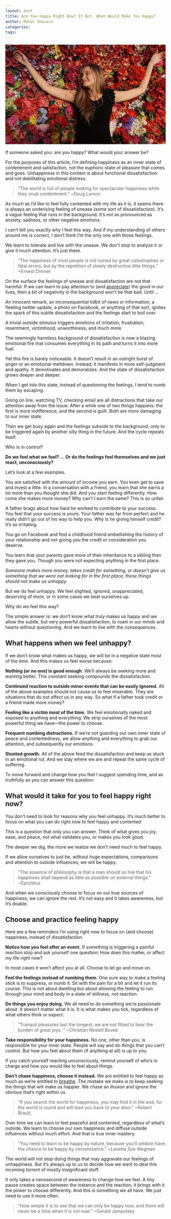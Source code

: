```yaml
---
layout: post
title: Are You Happy Right Now? If Not, What Would Make You Happy?
author: Manal Ghosain
categories:
tags:
---
```


![Happy girl](/images/happy-girl.jpg)

If someone asked you: are you happy? What would your answer be? 

For the purposes of this article, I’m defining happiness as an inner state of contentment and satisfaction, not the euphoric state of pleasure that comes and goes. Unhappiness in this context is about functional dissatisfaction and not debilitating emotional distress. 

> “The world is full of people looking for spectacular happiness while they snub contentment.” ~Doug Larson

As much as I’d like to feel fully contented with my life as it is, it seems there is always an underlying feeling of unease (some sort of dissatisfaction). It‘s a vague feeling that runs in the background. It’s not as pronounced as anxiety, sadness, or other negative emotions. 

I can’t tell you exactly why I feel this way. And if my understanding of others around me is correct, I don’t think I’m the only one with those feelings. 

We learn to tolerate and live with the unease. We don’t stop to analyze it or give it much attention. It’s just there. 

> “The happiness of most people is not ruined by great catastrophes or fatal errors, but by the repetition of slowly destructive little things.” ~Ernest Dimnet

On the surface the feelings of unease and dissatisfaction are not that harmful. If we can learn to pay attention to (and [appreciate](/a-gratitude-journey/)) the good in our lives, then a bit of negativity in the background won’t be that bad. Until …  

An innocent remark, an inconsequential tidbit of news or information, a fleeting twitter update, a photo on Facebook, or anything of that sort, ignites the spark of this subtle dissatisfaction and the feelings start to boil over. 

A trivial outside stimulus triggers emotions of irritation, frustration, resentment, victimhood, unworthiness, and much more. 

The seemingly harmless background of dissatisfaction is now a blazing emotional fire that consumes everything in its path and turns it into more fuel.

Yet this fire is barely noticeable. It doesn’t result in an outright burst of anger or an emotional meltdown. Instead, it manifests in more self-judgment and apathy. It demotivates and demoralizes. And the state of dissatisfaction grows deeper and deeper.

When I get into this state, instead of questioning the feelings, I tend to numb them by escaping.

Going on line, watching TV, checking email are all distractions that take our attention away from the issue. After a while one of two things happens: the first is more indifference, and the second is guilt. Both are more damaging to our inner state.

Then we get busy again and the feelings subside to the background, only to be triggered again by another silly thing in the future. And the cycle repeats itself.

Who is in control?

**Do we feel what we feel? … Or do the feelings feel themselves and we just react, unconsciously?** 

Let’s look at a few examples.

You are satisfied with the amount of income you earn. You even get to save and invest a little. In a conversation with a friend, you learn that she earns a lot more than you thought she did. And you start feeling differently. How come she makes more money? Why can’t I earn the same? This is so unfair.

A father brags about how hard he worked to contribute to your success. You feel that your success is yours. Your father was far from perfect and he really didn’t go out of his way to help you. Why is he giving himself credit? It’s so irritating.

You go on Facebook and find a childhood friend embellishing the history of your relationship and not giving you the credit or consideration you deserve.

You learn that your parents gave more of their inheritance to a sibling than they gave you. Though you were not expecting anything in the first place.

*Someone makes more money, takes credit for something, or doesn’t give us something that we were not looking for in the first place; these things should not make us unhappy.*

But we do feel unhappy. We feel slighted, ignored, unappreciated, deserving of more, or in some cases we beat ourselves up.

Why do we feel this way?

The simple answer is: we don’t know what truly makes us happy and we allow the subtle, but very powerful dissatisfaction, to roam in our minds and hearts without questioning. And we learn to live with the consequences.

## What happens when we feel unhappy?

If we don’t know what makes us happy, we will be in a negative state most of the time. And this makes us feel worse because: 

**Nothing (or no one) is good enough**. We’ll always be seeking more and wanting better. This constant seeking compounds the dissatisfaction. 

**Continued reaction to outside minor events that can be easily ignored.** All of the above examples should not cause us to feel miserable. They are situations that do not affect us in any way. So what if a father took credit or a friend made more money? 

**Feeling like a victim most of the time.** We feel emotionally naked and exposed to anything and everything. We strip ourselves of the most powerful thing we have—the power to choose. 

**Frequent numbing distractions.** If we’re not guarding our own inner state of peace and contentedness, we allow anything and everything to grab our attention, and subsequently our emotions. 

**Stunted growth.** All of the above feed the dissatisfaction and keep us stuck in an emotional rut. And we stay where we are and repeat the same cycle of suffering. 

To move forward and change how you feel I suggest spending time, and as truthfully as you can answer this question: 

## What would it take for you to feel happy right now?

You don’t need to look for reasons why you feel unhappy. It’s much better to focus on what you can do right now to feel happy and contented. 

This is a question that only you can answer. Think of what gives you joy, ease, and peace, not what validates you, or makes you look good. 

The deeper we dig, the more we realize we don’t need much to feel happy. 

If we allow ourselves to just be, without huge expectations, comparisons and attention to outside influences, we will be happy. 

> “The essence of philosophy is that a man should so live that his happiness shall depend as little as possible on external things.” ~Epictetus

And when we consciously choose to focus on our true sources of happiness, we can ignore the rest. It’s not easy and it takes awareness, but it’s doable. 

## Choose and practice feeling happy

Here are a few reminders I’m using right now to focus on (and choose) happiness, instead of dissatisfaction. 

**Notice how you feel after an event.** If something is triggering a painful reaction stop and ask yourself one question: How does this matter, or affect my life right now? 

In most cases it won’t affect you at all. Choose to let go and move on. 

**Feel the feelings instead of numbing them.** One sure way to make a feeling stick is to suppress, or numb it. Sit with the pain for a bit and let it run its course. This is not about dwelling but about allowing the feeling to run through your mind and body in a state of stillness, not reaction. 

**Do things you enjoy doing.** We all need to do something we’re passionate about. It doesn’t matter what it is. It is what makes you tick, regardless of what others think or expect. 

> “Tranquil pleasures last the longest; we are not fitted to bear the burden of great joys. “ ~Christian Nestell Bovee

**Take responsibility for your happiness.** No one, other than you, is responsible for your inner state. People will say and do things that you can’t control. But how you feel about them (if anything at all) is up to you.

If you catch yourself reacting unconsciously, remind yourself of who’s in charge and how you would like to feel about things.

**Don’t chase happiness, choose it instead.** We are entitled to feel happy as much as we’re entitled to [breathe](/the-breath-of-life/). The mistake we make is to keep seeking the things that will make us happier. We chase an illusion and ignore the obvious that’s right within us.

> “If you search the world for happiness, you may find it in the end, for the world is round and will lead you back to your door.” ~Robert Brault,

Over time we can learn to feel peaceful and contented, regardless of what’s outside. We learn to choose our own happiness and diffuse outside influences without much effort. And that is true inner mastery.

> “You need to learn to be happy by nature, because you’ll seldom have the chance to be happy by circumstance.” ~Lavetta Sue Wegman

The world will not stop doing things that may aggravate our feelings of unhappiness. But it’s always up to us to decide how we want to deal this incoming torrent of mostly insignificant stuff.

It only takes a nanosecond of awareness to change how we feel. A tiny pause creates space between the instance and the reaction; it brings with it the power to choose differently. And this is something we all have. We just need to use it more often.

> “How simple it is to see that we can only be happy now, and there will never be a time when it is not now.” ~Gerald Jampolsky